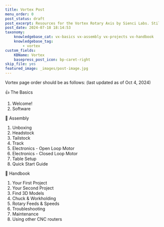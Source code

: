 ```yaml
---
title: Vortex Post
menu_order: 0
post_status: draft
post_excerpt: Resources for the Vortex Rotary Axis by Sienci Labs. Still in progress, but soon find all information on assembly, technology introduction, toolpaths, and more.
post_date: 2024-07-18 18:14:53
taxonomy:
    knowledgebase_cat: vx-basics vx-assembly vx-projects vx-handbook
    knowledgebase_tag:
        - vortex
custom_fields:
    KBName: Vortex
    basepress_post_icon: bp-caret-right
skip_file: yes
featured_image: _images/post-image.jpg
---
```


Vortex page order should be as follows: (last updated as of Oct 4, 2024)

👍 The Basics

1. Welcome!
2. Software

🔧 Assembly

1. Unboxing
2. Headstock
3. Tailstock
4. Track
5. Electronics - Open Loop Motor
6. Electronics - Closed Loop Motor
7. Table Setup
8. Quick Start Guide

📙 Handbook

1. Your First Project
2. Your Second Project
3. Find 3D Models
4. Chuck & Workholding
5. Rotary Feeds & Speeds
6. Troubleshooting
7. Maintenance
8. Using other CNC routers
